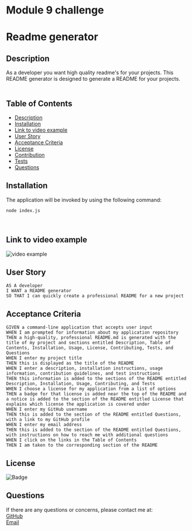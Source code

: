 # Module 9 challenge 
# Readme generator

## Description

As a developer you want high quality readme's for your projects.
This README generator is designed to generate a README for your projects.
<br>
<br>   
## Table of Contents
    
- [Description](#description)
- [Installation](#installation)
- [Link to video example](#Link-to-video-example)
- [User Story](#usage)
- [Acceptance Criteria](#acceptance-criteria)
- [License](#license)
- [Contribution](#contribution)
- [Tests](#tests)
- [Questions](#questions)
    
## Installation
  The application will be invoked by using the following command:  
```
node index.js

```
<br>

## Link to video example 
![video example](https://drive.google.com/file/d/1Zo9_T2W4PC5H7WJt8fBTnzs8jErfwGrG/view?usp=share_link)
## User Story
    
```
AS A developer
I WANT a README generator
SO THAT I can quickly create a professional README for a new project

```
## Acceptance Criteria
```
GIVEN a command-line application that accepts user input
WHEN I am prompted for information about my application repository
THEN a high-quality, professional README.md is generated with the title of my project and sections entitled Description, Table of Contents, Installation, Usage, License, Contributing, Tests, and Questions
WHEN I enter my project title
THEN this is displayed as the title of the README
WHEN I enter a description, installation instructions, usage information, contribution guidelines, and test instructions
THEN this information is added to the sections of the README entitled Description, Installation, Usage, Contributing, and Tests
WHEN I choose a license for my application from a list of options
THEN a badge for that license is added near the top of the README and a notice is added to the section of the README entitled License that explains which license the application is covered under
WHEN I enter my GitHub username
THEN this is added to the section of the README entitled Questions, with a link to my GitHub profile
WHEN I enter my email address
THEN this is added to the section of the README entitled Questions, with instructions on how to reach me with additional questions
WHEN I click on the links in the Table of Contents
THEN I am taken to the corresponding section of the README

```
    
## License
    
![Badge](https://img.shields.io/badge/License-MIT-brightgreen?style=for-the-badge&logo=appveyor)
    
    
## Questions
    
If there are any questions or concerns, please contact me at:<br>
[GitHub](https://github.com/Jerontai-Mcfee)<br>
[Email](mailto:jerontai07@gmail.com)

